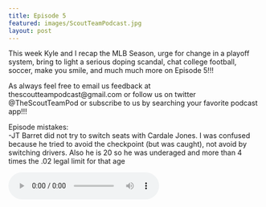 ```yaml
---
title: Episode 5
featured: images/ScoutTeamPodcast.jpg
layout: post
---
```


<p>This week Kyle and I recap the MLB Season, urge for change in a playoff system, bring to light a serious doping scandal, chat college football, soccer, make you smile, and much much more on Episode 5!!! </p>
<p>As always feel free to email us feedback at thescoutteampodcast@gmail.com or follow us on twitter @TheScoutTeamPod or subscribe to us by searching your favorite podcast app!!!</p>
<p>Episode mistakes: 
<br>-JT Barret did not try to switch seats with Cardale Jones. I was confused because he tried to avoid the checkpoint (but was caught), not avoid by switching drivers. Also he is 20 so he was underaged and more than 4 times the .02 legal limit for that age</p>
<audio controls>
  <source src="/assets/audios/episode5.m4a" type="audio/mpeg">
Your browser does not support the audio element.
</audio>
<br>